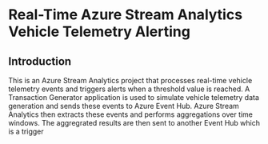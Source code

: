 # Real-Time Azure Stream Analytics Vehicle Telemetry Alerting
## Introduction
This is an Azure Stream Analytics project that processes real-time vehicle telemetry events and triggers alerts when a threshold value is reached. A Transaction Generator application is used to simulate vehicle telemetry data generation and sends these events to Azure Event Hub. Azure Stream Analytics then extracts these events and performs aggregations over time windows. The aggregrated results are then sent to another Event Hub which is a trigger 
